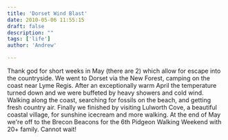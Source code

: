 ```yaml
---
title: 'Dorset Wind Blast'
date: 2010-05-06 11:55:15
draft: false
description: ""
tags: ['life']
author: 'Andrew'

---
```


Thank god for short weeks in May (there are 2) which allow for escape into the countryside. We went to Dorset via the New Forest, camping on the coast near Lyme Regis. After an exceptionally warm April the temperature turned down and we were buffeted by heavy showers and cold wind. Walking along the coast, searching for fossils on the beach, and getting fresh country air. Finally we finished by visiting Lulworth Cove, a beautiful coastal village, for sunshine icecream and more walking. At the end of May we're off to the Brecon Beacons for the 6th Pidgeon Walking Weekend with 20+ family. Cannot wait!
